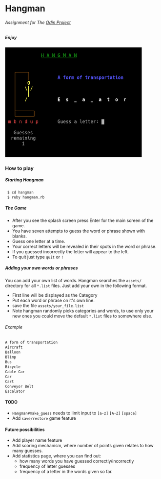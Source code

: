 # Hangman

###### Assignment for The [Odin Project](https://www.theodinproject.com/courses/ruby-programming/lessons/file-i-o-and-serialization)

##### Enjoy
![hangman screenshot](images/hangman.screenshot.png)

### How to play

##### Starting Hangman
```shell
 $ cd hangman
 $ ruby hangman.rb
 ```

##### The Game
* After you see the splash screen press Enter for the main screen of the game.
* You have seven attempts to guess the word or phrase shown with blanks.
* Guess one letter at a time.
* Your correct letters will be revealed in their spots in the word or phrase.
* If you guessed incorrectly the letter will appear to the left.
* To quit just type `quit` or `!`


##### Adding your own words or phrases

You can add your own list of words. Hangman searches the `assets/` directory for all `*.list` files. Just add your own in the following format.
* First line will be displayed as the Category
* Put each word or phrase on it's own line.
* save the file `assets/your_file.list`
* Note hangman randomly picks categories and words, to use only your new ones you could move the default `*.list` files to somewhere else.

###### Example
```text
A form of transportation
Aircraft
Balloon
Blimp
Bus
Bicycle
Cable Car
Car
Cart
Conveyor Belt
Escalator
```

#### TODO
- `Hangman#make_guess` needs to limit input to `[a-z]` `[A-Z]` `[space]`
- Add `save/restore` game feature

#### Future possibilities
- Add player name feature
- Add scoring mechanism, where number of points given relates to how many guesses.
- Add statistics page, where you can find out:
  - how many words you have guessed correctly/incorrectly
  - frequency of letter guesses
  - frequency of a letter in the words given so far.
